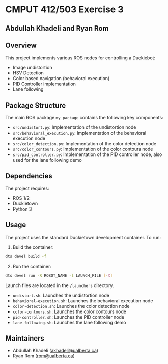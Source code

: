 # CMPUT 412/503 Exercise 3

## Abdullah Khadeli and Ryan Rom

## Overview

This project implements various ROS nodes for controlling a Duckiebot:

- Image undistortion
- HSV Detection
- Color based navigation (behavioral execution)
- PID Controller implementation
- Lane following

## Package Structure

The main ROS package `my_package` contains the following key components:

- `src/undistort.py`: Implementation of the undistortion node
- `src/behavioral_execution.py`: Implementation of the behavioral execution node
- `src/color_detection.py`: Implementation of the color detection node
- `src/color_contours.py`: Implementation of the color contours node
- `src/pid_controller.py`: Implementation of the PID controller node, also used for the lane following demo

## Dependencies

The project requires:

- ROS 1/2
- Duckietown
- Python 3

## Usage

The project uses the standard Duckietown development container. To run:

1. Build the container:

```bash
dts devel build -f
```

2. Run the container:

```bash
dts devel run -R ROBOT_NAME -l LAUNCH_FILE [-X]
```

Launch files are located in the `/launchers` directory.

- `undistort.sh`: Launches the undistortion node
- `behavioral-execution.sh`: Launches the behavioral execution node
- `color-detection.sh`: Launches the color detection node
- `color-contours.sh`: Launches the color contours node
- `pid-controller.sh`: Launches the PID controller node
- `lane-following.sh`: Launches the lane following demo

## Maintainers

- Abdullah Khadeli (akhadeli@ualberta.ca)
- Ryan Rom (rom@ualberta.ca)
